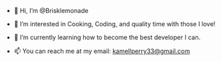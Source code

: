 - 👋 Hi, I’m @Brisklemonade

- 👀 I’m interested in Cooking, Coding, and quality time with those I love!
- 🌱 I’m currently learning how to become the best developer I can.
- 📫 You can reach me at my email: kamellperry33@gmail.com
